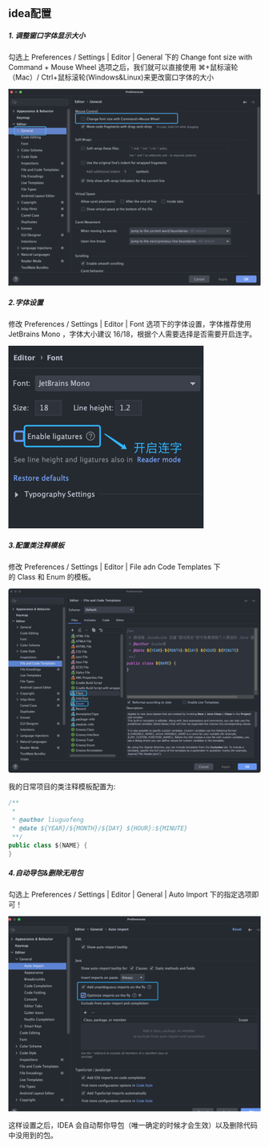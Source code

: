 ## idea配置

##### 1. 调整窗口字体显示大小

勾选上 Preferences / Settings | Editor | General 下的 Change font size with Command + Mouse Wheel 选项之后，我们就可以直接使用 ⌘+鼠标滚轮（Mac）/ Ctrl+鼠标滚轮(Windows&Linux)来更改窗口字体的大小

![](../../assets/1659272792968.png)

##### 2.字体设置

修改 Preferences / Settings | Editor | Font 选项下的字体设置，字体推荐使用 JetBrains Mono ，字体大小建议 16/18，根据个人需要选择是否需要开启连字。

![](../../assets/1659272792984.png)

##### 3.配置类注释模板

修改 Preferences / Settings | Editor | File adn Code Templates 下的 Class 和 Enum 的模板。

![](../../assets/1659272793000.png)

我的日常项目的类注释模板配置为:

```csharp
/**
 * 
 * @author liuguofeng
 * @date ${YEAR}/${MONTH}/${DAY} ${HOUR}:${MINUTE}
 **/
public class ${NAME} {
}
```

##### 4.自动导包&删除无用包

勾选上 Preferences / Settings | Editor | General | Auto Import 下的指定选项即可！

![](../../assets/1659272793015.png)

这样设置之后，IDEA 会自动帮你导包（唯一确定的时候才会生效）以及删除代码中没用到的包。

